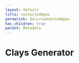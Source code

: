 ```yaml
---
layout: default
title: connectedApps
permalink: docs/connectedApps
has_children: true
parent: Metadata
---
```



# Clays Generator

